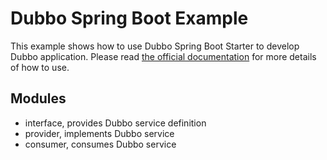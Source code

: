 # Dubbo Spring Boot Example

This example shows how to use Dubbo Spring Boot Starter to develop Dubbo application. Please read [the official documentation](https://dubbo.apache.org/zh-cn/overview/quickstart/java/spring-boot/) for more details of how to use.

## Modules
* interface, provides Dubbo service definition
* provider, implements Dubbo service
* consumer, consumes Dubbo service



